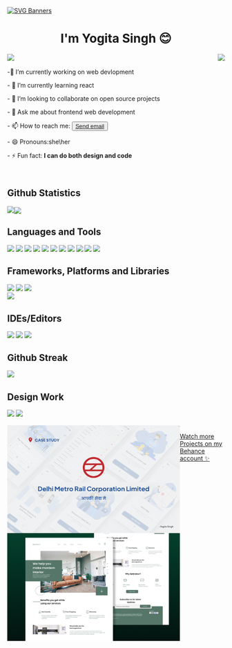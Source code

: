 [![SVG Banners](https://svg-banners.vercel.app/api?type=rainbow&text1=Hi%20there%20👋&text2=I'm,%20Yogita%20%20Singh&width=800&height=400)](https://github.com/Akshay090/svg-banners)
<h1 align="center">I'm Yogita Singh 😊</h1>
<a href="#"><img src="https://komarev.com/ghpvc/?username=YogitaSingh9&color=blueviolet"></a>
<img src='https://media.giphy.com/media/L1R1tvI9svkIWwpVYr/giphy.gif' align='right'>
<p>-🔭 I’m currently working on web devlopment</p></a>
<p>- 🌱 I’m currently learning react </p></a>
<p>- 👯 I’m looking to collaborate on open source projects</p></a>
<p>- 💬 Ask me about frontend web development</p></a>
<p>- 📫 How to reach me: <button> <a href="mailto: yogitasingh14092@gmail.com">Send email</a></button></p>
<p>- 😄 Pronouns:she\her</p></a>
<p>- ⚡ Fun fact: <b>I can do both design and code</b></p></a><br>
<h2>Github Statistics</h2>
<img align="left" src="https://github-readme-stats-sigma-five.vercel.app/api?username=YogitaSingh9&show_icons=true&theme=radical">
 <a href="#"><img height=195 align="center" padding="100" src="https://github-readme-stats-sigma-five.vercel.app/api/top-langs/?username=YogitaSingh9&hide_progress=true" /></a><br>
 <h2>Languages and Tools</h2>
 <a href="#"><img src="https://img.shields.io/badge/c-%2300599C.svg?style=for-the-badge&logo=c&logoColor=white"></a>
 <a href="#"><img src="https://img.shields.io/badge/html5-%23E34F26.svg?style=for-the-badge&logo=html5&logoColor=white"></a>
 <a href="#"><img src="https://img.shields.io/badge/css3-%231572B6.svg?style=for-the-badge&logo=css3&logoColor=white"></a>
 <a href="#"><img src="https://img.shields.io/badge/javascript-%23323330.svg?style=for-the-badge&logo=javascript&logoColor=%23F7DF1E"></a>
 <a href="#"><img src="https://img.shields.io/badge/python-3670A0?style=for-the-badge&logo=python&logoColor=ffdd54"></a>
 <a href ="#"><img src="https://img.shields.io/badge/numpy-%23013243.svg?style=for-the-badge&logo=numpy&logoColor=white"></a>
 <a href="#"><img src="https://img.shields.io/badge/Matplotlib-%23ffffff.svg?style=for-the-badge&logo=Matplotlib&logoColor=black"></a>
 <a href="#"><img src="https://img.shields.io/badge/figma-%23F24E1E.svg?style=for-the-badge&logo=figma&logoColor=white"></a>
 <a href="#"><img src="https://img.shields.io/badge/Adobe%20After%20Effects-9999FF.svg?style=for-the-badge&logo=Adobe%20After%20Effects&logoColor=white"></a>
 <a href ="#"><img src="https://img.shields.io/badge/Canva-%2300C4CC.svg?&style=for-the-badge&logo=Canva&logoColor=white"></a>
 <a href="#"><img src="https://img.shields.io/badge/-Hackerrank-2EC866?style=for-the-badge&logo=HackerRank&logoColor=white"></a><br>
 <h2>Frameworks, Platforms and Libraries</h2>
 <a href="#"><img src="https://img.shields.io/badge/bootstrap-%238511FA.svg?style=for-the-badge&logo=bootstrap&logoColor=white"></a>
 <a href="#"><img src="https://img.shields.io/badge/react-%2320232a.svg?style=for-the-badge&logo=react&logoColor=%2361DAFB"></a>
 <a href="#"><img src="https://img.shields.io/badge/jquery-%230769AD.svg?style=for-the-badge&logo=jquery&logoColor=white"></a><br>
 <a href="#"><img src="https://img.shields.io/badge/express-%230769AD.svg?style=for-the-badge&logo=jquery&logoColor=white"></a><br>
 <h2>IDEs/Editors</h2>
 <a href="#"><img src="https://img.shields.io/badge/jupyter-%23FA0F00.svg?style=for-the-badge&logo=jupyter&logoColor=white"></a>
 <a href="#"><img src="https://img.shields.io/badge/Visual%20Studio%20Code-0078d7.svg?style=for-the-badge&logo=visual-studio-code&logoColor=white"></a>
 <a href="#"><img src="https://img.shields.io/badge/pycharm-143?style=for-the-badge&logo=pycharm&logoColor=black&color=black&labelColor=green"></a><br>
<h2>Github Streak</h2>
<a href="https://git.io/streak-stats"><img src="https://streak-stats.demolab.com?user=YogitaSingh9"/></a>

<h2>Design Work </h2>
<a href="https://www.behance.net/yogitasingh9"><img src="https://img.shields.io/badge/Behance-0054F7?style=for-the-badge&logo=behance&logoColor=white"></a>
<a href="https://dribbble.com/Yogita_Singh9"><img src="https://img.shields.io/badge/Dribbble-EA4C89?style=for-the-badge&logo=dribbble&logoColor=white"></a><br><br>
<a href="https://www.behance.net/gallery/153115149/Delhi-metro-app-UX-case-study"><img src="./DMRC UIUX CASE STUDY.png" height="250px" width="400px" align="left"></a>
<a href="https://www.behance.net/gallery/145571987/LANDING-PAGE"><img src="./LANDING PAGE.png" height="250px" width=400px align ="left" margin-left="100px"></a><br>
<a href="https://www.behance.net/yogitasingh9">Watch more Projects on my Behance account ✨ </a>
<!--
**YogitaSingh9/YogitaSingh9** is a ✨ _special_ ✨ repository because its `README.md` (this file) appears on your GitHub profile.


